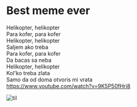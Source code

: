# Best meme ever
Helikopter, helikopter </br>
Para kofer, para kofer </br>
Helikopter, helikopter </br>
Saljem ako treba </br>
Para kofer, para kofer </br>
Da bacas sa neba </br>
Helikopter, helikopter </br>
Kol'ko treba zlata </br>
Samo da od doma otvoris mi vrata </br>
https://www.youtube.com/watch?v=9K5P50fHri8

![til](https://media.giphy.com/media/U7HHHjl1yJjp3s6cLt/giphy.gif)